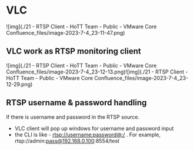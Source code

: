 # VLC

![img](./21 - RTSP Client - HoTT Team - Public - VMware Core Confluence_files/image-2023-7-4_23-11-47.png)

## VLC work as RTSP monitoring client

 ![img](./21 - RTSP Client - HoTT Team - Public - VMware Core Confluence_files/image-2023-7-4_23-12-13.png)![img](./21 - RTSP Client - HoTT Team - Public - VMware Core Confluence_files/image-2023-7-4_23-12-29.png)

## RTSP username & password handling

If there is username and password in the RTSP source.

- VLC client will pop up windows for username and password input
- the CLI is like - [rtsp://username:password@:/](rtsp://username:password@ip) . For example, rtsp://admin:pass@192.168.0.100:8554/test

 
